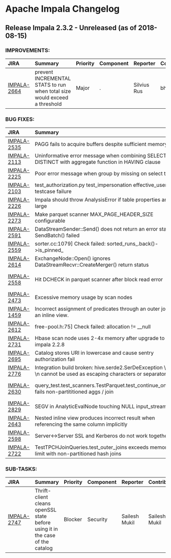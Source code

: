 
<!---
# Licensed to the Apache Software Foundation (ASF) under one
# or more contributor license agreements.  See the NOTICE file
# distributed with this work for additional information
# regarding copyright ownership.  The ASF licenses this file
# to you under the Apache License, Version 2.0 (the
# "License"); you may not use this file except in compliance
# with the License.  You may obtain a copy of the License at
#
#     http://www.apache.org/licenses/LICENSE-2.0
#
# Unless required by applicable law or agreed to in writing, software
# distributed under the License is distributed on an "AS IS" BASIS,
# WITHOUT WARRANTIES OR CONDITIONS OF ANY KIND, either express or implied.
# See the License for the specific language governing permissions and
# limitations under the License.
-->
# Apache Impala Changelog

## Release Impala 2.3.2 - Unreleased (as of 2018-08-15)



### IMPROVEMENTS:

| JIRA | Summary | Priority | Component | Reporter | Contributor |
|:---- |:---- | :--- |:---- |:---- |:---- |
| [IMPALA-2664](https://issues.apache.org/jira/browse/IMPALA-2664) | prevent INCREMENTAL STATS to run when total size would exceed a threshold |  Major | . | Silvius Rus | bharath v |


### BUG FIXES:

| JIRA | Summary | Priority | Component | Reporter | Contributor |
|:---- |:---- | :--- |:---- |:---- |:---- |
| [IMPALA-2535](https://issues.apache.org/jira/browse/IMPALA-2535) | PAGG fails to acquire buffers despite sufficient memory limit |  Blocker | . | Tim Armstrong | Tim Armstrong |
| [IMPALA-2113](https://issues.apache.org/jira/browse/IMPALA-2113) | Uninformative error message when combining SELECT DISTINCT with aggregate function in HAVING clause |  Major | . | Charlie Flowers | Chris Channing |
| [IMPALA-2225](https://issues.apache.org/jira/browse/IMPALA-2225) | Poor error message when group by missing on select t.\* |  Major | . | Philip Zeyliger | Chris Channing |
| [IMPALA-2103](https://issues.apache.org/jira/browse/IMPALA-2103) | test\_authorization.py test\_impersonation effective\_user testcase failure |  Critical | . | Dan Hecht | Henry Robinson |
| [IMPALA-2226](https://issues.apache.org/jira/browse/IMPALA-2226) | Impala should throw AnalysisError if table properties are too large |  Major | . | Martin Grund | Jim Apple |
| [IMPALA-2273](https://issues.apache.org/jira/browse/IMPALA-2273) | Make parquet scanner MAX\_PAGE\_HEADER\_SIZE configurable |  Major | . | Juan Yu | bharath v |
| [IMPALA-2591](https://issues.apache.org/jira/browse/IMPALA-2591) | DataStreamSender::Send() does not return an error status if SendBatch() failed |  Major | . | Sailesh Mukil | Sailesh Mukil |
| [IMPALA-2559](https://issues.apache.org/jira/browse/IMPALA-2559) | sorter.cc:1079] Check failed: sorted\_runs\_.back()-\>is\_pinned\_ |  Critical | . | casey | Dan Hecht |
| [IMPALA-2614](https://issues.apache.org/jira/browse/IMPALA-2614) | ExchangeNode::Open() ignores DataStreamRecvr::CreateMerger() return status |  Major | . | Dan Hecht | Dan Hecht |
| [IMPALA-2558](https://issues.apache.org/jira/browse/IMPALA-2558) | Hit DCHECK in parquet scanner after block read error |  Critical | . | Tim Armstrong | Skye Wanderman-Milne |
| [IMPALA-2473](https://issues.apache.org/jira/browse/IMPALA-2473) | Excessive memory usage by scan nodes |  Major | . | Tim Armstrong | Tim Armstrong |
| [IMPALA-1459](https://issues.apache.org/jira/browse/IMPALA-1459) | Incorrect assignment of predicates through an outer join in an inline view. |  Blocker | . | Alexander Behm | Alexander Behm |
| [IMPALA-2612](https://issues.apache.org/jira/browse/IMPALA-2612) | free-pool.h:75] Check failed: allocation != \_\_null |  Critical | . | casey | Michael Ho |
| [IMPALA-2731](https://issues.apache.org/jira/browse/IMPALA-2731) | Hbase scan node uses 2-4x memory after upgrade to impala 2.2.8 |  Major | . | Juan Yu | Martin Grund |
| [IMPALA-2695](https://issues.apache.org/jira/browse/IMPALA-2695) | Catalog stores URI in lowercase and cause sentry authorization fail |  Critical | . | Juan Yu | bharath v |
| [IMPALA-2776](https://issues.apache.org/jira/browse/IMPALA-2776) | Integration build broken: hive.serde2.SerDeException \\r and \\n cannot be used as escaping characters or separators |  Blocker | . | casey | Alexander Behm |
| [IMPALA-2630](https://issues.apache.org/jira/browse/IMPALA-2630) | query\_test.test\_scanners.TestParquet.test\_continue\_on\_error fails non-partititioned aggs / join |  Major | . | Martin Grund | Skye Wanderman-Milne |
| [IMPALA-2829](https://issues.apache.org/jira/browse/IMPALA-2829) | SEGV in AnalyticEvalNode touching NULL input\_stream\_ |  Blocker | Backend | Matthew Jacobs | Matthew Jacobs |
| [IMPALA-2643](https://issues.apache.org/jira/browse/IMPALA-2643) | Nested inline view produces incorrect result when referencing the same column implicitly |  Blocker | Frontend | Huaisi Xu | Huaisi Xu |
| [IMPALA-2598](https://issues.apache.org/jira/browse/IMPALA-2598) | Server\<-\>Server SSL and Kerberos do not work together |  Critical | Security | Henry Robinson | Sailesh Mukil |
| [IMPALA-2722](https://issues.apache.org/jira/browse/IMPALA-2722) | TestTPCHJoinQueries.test\_outer\_joins exceeds memory limit with non-partitioned hash joins |  Major | . | Michael Ho | Michael Ho |


### SUB-TASKS:

| JIRA | Summary | Priority | Component | Reporter | Contributor |
|:---- |:---- | :--- |:---- |:---- |:---- |
| [IMPALA-2747](https://issues.apache.org/jira/browse/IMPALA-2747) | Thrift-client cleans openSSL state before using it in the case of the catalog |  Blocker | Security | Sailesh Mukil | Sailesh Mukil |


